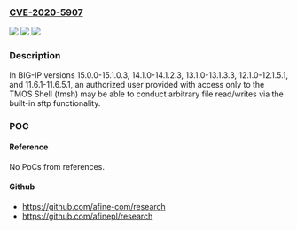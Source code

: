 ### [CVE-2020-5907](https://cve.mitre.org/cgi-bin/cvename.cgi?name=CVE-2020-5907)
![](https://img.shields.io/static/v1?label=Product&message=BIG-IP&color=blue)
![](https://img.shields.io/static/v1?label=Version&message=n%2Fa&color=blue)
![](https://img.shields.io/static/v1?label=Vulnerability&message=privilege%20escalation&color=brighgreen)

### Description

In BIG-IP versions 15.0.0-15.1.0.3, 14.1.0-14.1.2.3, 13.1.0-13.1.3.3, 12.1.0-12.1.5.1, and 11.6.1-11.6.5.1, an authorized user provided with access only to the TMOS Shell (tmsh) may be able to conduct arbitrary file read/writes via the built-in sftp functionality.

### POC

#### Reference
No PoCs from references.

#### Github
- https://github.com/afine-com/research
- https://github.com/afinepl/research

